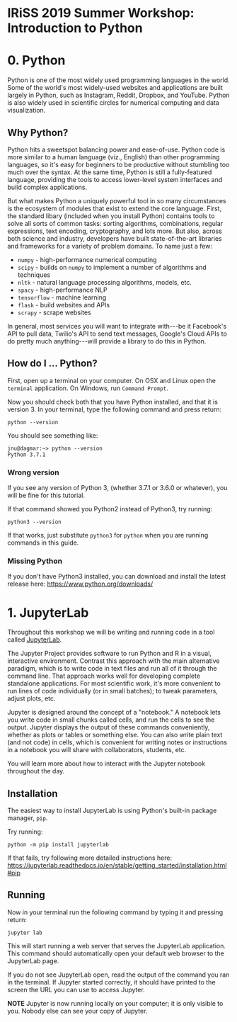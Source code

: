 IRiSS 2019 Summer Workshop: Introduction to Python
===

# 0. Python

Python is one of the most widely used programming languages in the world.
Some of the world's most widely-used websites and applications are built
largely in Python, such as Instagram, Reddit, Dropbox, and YouTube.
Python is also widely used in scientific circles for numerical computing and
data visualization.

## Why Python?

Python hits a sweetspot balancing power and ease-of-use.
Python code is more similar to a human language (viz., English) than other programming languages,
so it's easy for beginners to be productive without stumbling too much over the syntax.
At the same time, Python is still a fully-featured language, providing the tools to access lower-level system interfaces and build complex applications.

But what makes Python a uniquely powerful tool in so many circumstances is the ecosystem of modules that exist to extend the core language.
First, the standard libary (included when you install Python) contains tools to solve all sorts of common tasks: sorting algorithms, combinations, regular expressions, text encoding, cryptography, and lots more.
But also, across both science and industry, developers have built state-of-the-art libraries and frameworks for a variety of problem domains. To name just a few:

 * `numpy` - high-performance numerical computing
 * `scipy` - builds on `numpy` to implement a number of algorithms and techniques
 * `nltk` - natural language processing algorithms, models, etc.
 * `spacy` - high-performance NLP
 * `tensorflow` - machine learning
 * `flask` - build websites and APIs
 * `scrapy` - scrape websites

In general, most services you will want to integrate with---be it Facebook's API to pull data, Twilio's API to send text messages, Google's Cloud APIs to do pretty much anything---will provide a library to do this in Python.

## How do I ... Python?

First, open up a terminal on your computer.
On OSX and Linux open the `terminal` application.
On Windows, run `Command Prompt`.

Now you should check both that you have Python installed, and that it is
version 3. In your terminal, type the following command and press return:

```
python --version
```

You should see something like:

```
jnu@dagmar:~> python --version
Python 3.7.1
```

### Wrong version

If you see any version of Python 3, (whether 3.7.1 or 3.6.0 or whatever), you
will be fine for this tutorial.

If that command showed you Python2 instead of Python3, try running:

```
python3 --version
```

If that works, just substitute `python3` for `python` when you are running
commands in this guide.

### Missing Python

If you don't have Python3 installed, you can download and install the latest release here:
https://www.python.org/downloads/

# 1. JupyterLab

Throughout this workshop we will be writing and running code in a tool called
[JupyterLab](https://jupyterlab.readthedocs.io/en/stable/index.html).

The Jupyter Project provides software to run Python and R in a visual, interactive environment.
Contrast this approach with the main alternative paradigm, which is to write code in text files and run all of it through the command line.
That approach works well for developing complete standalone applications.
For most scientific work, it's more convenient to run lines of code individually (or in small batches); to tweak parameters, adjust plots, etc.

Jupyter is designed around the concept of a "notebook."
A notebook lets you write code in small chunks called cells, and run the cells to see the output.
Jupyter displays the output of these commands conveniently, whether as plots or tables or something else.
You can also write plain text (and not code) in cells, which is convenient for writing notes or instructions in a notebook you will share with collaborators, students, etc.

You will learn more about how to interact with the Jupyter notebook throughout the day.

## Installation

The easiest way to install JupyterLab is using Python's built-in package
manager, `pip`.

Try running:

```
python -m pip install jupyterlab
```

If that fails, try following more detailed instructions here:
https://jupyterlab.readthedocs.io/en/stable/getting_started/installation.html#pip

## Running

Now in your terminal run the following command by typing it and pressing return:

```
jupyter lab
```

This will start running a web server that serves the JupyterLab application.
This command should automatically open your default web browser to the JupyterLab page.

If you do not see JupyterLab open, read the output of the command you ran in the terminal.
If Jupyter started correctly, it should have printed to the screen the URL you can use to access Jupyter.

**NOTE** Jupyter is now running locally on your computer; it is only visible to you. Nobody else can see your copy of Jupyter.
